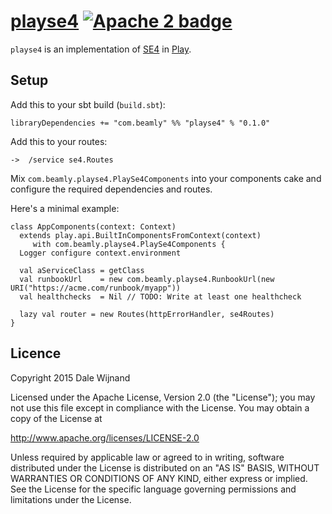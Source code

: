 # [playse4][] [![Apache 2 badge][]](http://www.apache.org/licenses/LICENSE-2.0)

  [playse4]: https://github.com/beamly/playse4
  [Apache 2 badge]: http://img.shields.io/:license-Apache%202-red.svg
  [SE4]: https://github.com/beamly/SE4
  [Play]: https://playframework.com/

`playse4` is an implementation of [SE4][] in [Play][].

## Setup

Add this to your sbt build (`build.sbt`):

    libraryDependencies += "com.beamly" %% "playse4" % "0.1.0"

Add this to your routes:

    ->  /service se4.Routes

Mix `com.beamly.playse4.PlaySe4Components` into your components cake and configure the required dependencies
and routes.

Here's a minimal example:

    class AppComponents(context: Context)
      extends play.api.BuiltInComponentsFromContext(context)
         with com.beamly.playse4.PlaySe4Components {
      Logger configure context.environment

      val aServiceClass = getClass
      val runbookUrl    = new com.beamly.playse4.RunbookUrl(new URI("https://acme.com/runbook/myapp"))
      val healthchecks  = Nil // TODO: Write at least one healthcheck

      lazy val router = new Routes(httpErrorHandler, se4Routes)
    }

## Licence

Copyright 2015 Dale Wijnand

Licensed under the Apache License, Version 2.0 (the "License");
you may not use this file except in compliance with the License.
You may obtain a copy of the License at

  http://www.apache.org/licenses/LICENSE-2.0

Unless required by applicable law or agreed to in writing, software
distributed under the License is distributed on an "AS IS" BASIS,
WITHOUT WARRANTIES OR CONDITIONS OF ANY KIND, either express or implied.
See the License for the specific language governing permissions and
limitations under the License.
